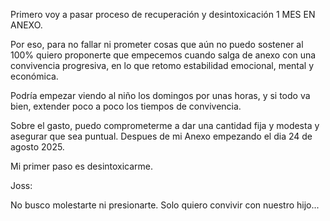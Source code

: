 ﻿

Primero voy a pasar proceso de recuperación y desintoxicación 1 MES EN ANEXO. 

Por eso, para no fallar ni prometer cosas que aún no puedo sostener al 100% quiero proponerte que empecemos cuando salga de anexo con una convivencia progresiva, en lo que retomo estabilidad emocional, mental y económica.

Podría empezar viendo al niño los domingos por unas horas, y si todo va bien, extender poco a poco los tiempos de convivencia.

Sobre el gasto, puedo comprometerme a dar una cantidad fija y modesta y asegurar que sea puntual. Despues de mi Anexo empezando el dia 24 de agosto 2025.


Mi primer paso es desintoxicarme.

Joss:

No busco molestarte ni presionarte. Solo quiero convivir con nuestro hijo...